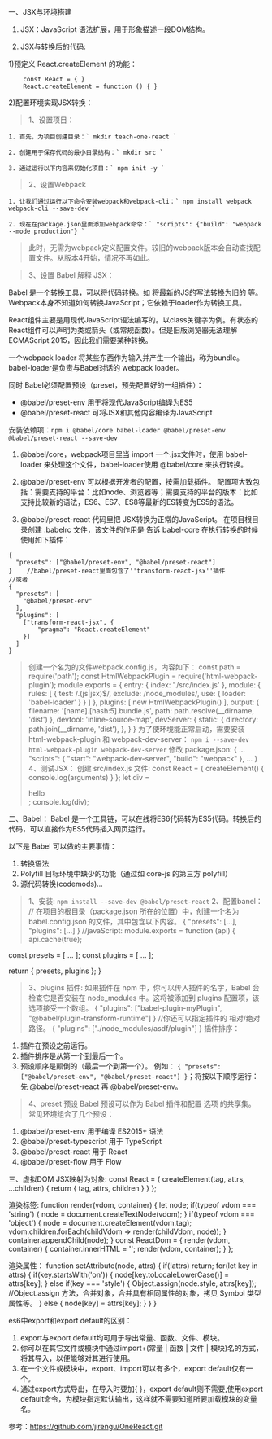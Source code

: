 一、JSX与环境搭建

1. JSX：JavaScript 语法扩展，⽤于形象描述⼀段DOM结构。

2. JSX与转换后的代码:

1)预定义 React.createElement 的功能：
```    
    const React = { }
    React.createElement = function () { }
```
2)配置环境实现JSX转换：

> 1、设置项目：

    1. 首先，为项目创建目录：` mkdir teach-one-react `
    
    2. 创建用于保存代码的最小目录结构：` mkdir src `
    
    3. 通过运行以下内容来初始化项目：` npm init -y `

> 2、设置Webpack

    1. 让我们通过运行以下命令安装webpack和webpack-cli：` npm install webpack webpack-cli --save-dev `

    2. 现在在package.json里面添加webpack命令：` "scripts": {"build": "webpack --mode production"} `
    
> 此时，无需为webpack定义配置文件。较旧的webpack版本会自动查找配置文件。从版本4开始，情况不再如此。

> 3、设置 Babel 解释 JSX：

Babel 是一个转换工具，可以将代码转换。如 将最新的JS的写法转换为旧的 等。Webpack本身不知道如何转换JavaScript；它依赖于loader作为转换工具。

React组件主要是用现代JavaScript语法编写的。以class关键字为例。有状态的React组件可以声明为类或箭头（或常规函数）。但是旧版浏览器无法理解ECMAScript 2015，因此我们需要某种转换。

一个webpack loader 将某些东西作为输入并产生一个输出，称为bundle。 babel-loader是负责与Babel对话的 webpack loader。

同时 Babel必须配置预设（preset，预先配置好的一组插件）：
* @babel/preset-env 用于将现代JavaScript编译为ES5
* @babel/preset-react 可将JSX和其他内容编译为JavaScript

安装依赖项：` npm i @babel/core babel-loader @babel/preset-env @babel/preset-react --save-dev `

1. @babel/core，webpack项目里当 import 一个.jsx文件时，使用 babel-loader 来处理这个文件，babel-loader使用 @babel/core 来执行转换。

2. @babel/preset-env 可以根据开发者的配置，按需加载插件。
配置项大致包括：需要支持的平台：比如node、浏览器等；需要支持的平台的版本：比如支持比较新的语法，ES6、ES7、ES8等最新的ES转变为ES5的语法。

3. @babel/preset-react 代码里把 JSX转换为正常的JavaScript。
在项目根目录创建 .babelrc 文件，该文件的作用是 告诉 babel-core 在执行转换的时候使用如下插件：
```
{
  "presets": ["@babel/preset-env", "@babel/preset-react"]
}    //babel/preset-react里面包含了''transform-react-jsx''插件
//或者
{
  "presets": [
    "@babel/preset-env"
  ],
  "plugins": [
    ["transform-react-jsx", {
        "pragma": "React.createElement"
    }]
  ]
}
```
> 创建一个名为的文件webpack.config.js，内容如下：
const path = require('path');
const HtmlWebpackPlugin = require('html-webpack-plugin');
module.exports = {
  entry: {
    index: './src/index.js'
  },
  module: {
    rules: [
      {
        test: /\.(js|jsx)$/,
        exclude: /node_modules/,
        use: {
          loader: 'babel-loader'
        }
      }
    ]
  },
  plugins: [
    new HtmlWebpackPlugin()
  ],
  output: {
    filename: '[name].[hash:5].bundle.js',
    path: path.resolve(__dirname, 'dist')
  },
  devtool: 'inline-source-map',
  devServer: {
    static: {
      directory: path.join(__dirname, 'dist'),
    },
  }
}
> 为了使环境能正常启动，需要安装 html-webpack-plugin 和 webpack-dev-server：
`npm i --save-dev html-webpack-plugin webpack-dev-server`
 修改 package.json:
{
  ...
  "scripts": {
    "start": "webpack-dev-server",
    "build": "webpack"
  },
  ...
}
> 4、测试JSX：
创建 src/index.js 文件:
const React = {
  createElement() {
    console.log(arguments)
  }
};
let div = <div>hello </div>;
console.log(div);

二、Babel：
Babel 是一个工具链，可以在线将ES6代码转为ES5代码。转换后的代码，可以直接作为ES5代码插入网页运行。

以下是 Babel 可以做的主要事情：
1. 转换语法
2. Polyfill 目标环境中缺少的功能（通过如 core-js 的第三方 polyfill）
3. 源代码转换(codemods)...
> 1、安装:
`npm install --save-dev @babel/preset-react`
> 2、配置banel：
// 在项目的根目录（package.json 所在的位置）中，创建一个名为 babel.config.json 的文件，其中包含以下内容。
{
  "presets": [...],
  "plugins": [...]
}
//javaScript:
module.exports = function (api) {
  api.cache(true);

  const presets = [ ... ];
  const plugins = [ ... ];

  return {
    presets,
    plugins
  };
}
> 3、plugins 插件:
如果插件在 npm 中，你可以传入插件的名字，Babel 会检查它是否安装在 node_modules 中。这将被添加到 plugins 配置项，该选项接受一个数组。
{
  "plugins": ["babel-plugin-myPlugin", "@babel/plugin-transform-runtime"]
}
//你还可以指定插件的 相对/绝对 路径。
{
  "plugins": ["./node_modules/asdf/plugin"]
}
插件排序：
1. 插件在预设之前运行。
2. 插件排序是从第一个到最后一个。
3. 预设顺序是颠倒的（最后一个到第一个）。
例如：
`{ "presets": ["@babel/preset-env", "@babel/preset-react"] }`；将按以下顺序运行：先 @babel/preset-react 再 @babel/preset-env。
> 4、preset 预设
Babel 预设可以作为 Babel 插件和配置 选项 的共享集。
常见环境组合了几个预设：
1. @babel/preset-env 用于编译 ES2015+ 语法
2. @babel/preset-typescript 用于 TypeScript
3. @babel/preset-react 用于 React
4. @babel/preset-flow 用于 Flow

三、虚拟DOM
JSX映射为对象:
const React = {
  createElement(tag, attrs, ...children) {
    return {
      tag,
       attrs,
       children
     }
  }
};

渲染标签:
function render(vdom, container) {
  let node;
  if(typeof vdom === 'string') {
    node = document.createTextNode(vdom);
  }
  if(typeof vdom === 'object') {
    node = document.createElement(vdom.tag);
    vdom.children.forEach(childVdom => render(childVdom, node));
  }
  container.appendChild(node);
}
const ReactDom = {
  render(vdom, container) {
  container.innerHTML = '';
  render(vdom, container);
  }
};

渲染属性：
function setAttribute(node, attrs) {
   if(!attrs) return;
   for(let key in attrs) {
     if(key.startsWith('on')) {
       node[key.toLocaleLowerCase()] = attrs[key];
    } else if(key === 'style') {
    Object.assign(node.style, attrs[key]);  //Object.assign 方法，合并对象，合并具有相同属性的对象，拷贝 Symbol 类型属性等。
     } else {
    node[key] = attrs[key];
    }
  }
}

es6中export和export default的区别：
1. export与export default均可用于导出常量、函数、文件、模块。
2. 你可以在其它文件或模块中通过import+(常量 | 函数 | 文件 | 模块)名的方式，将其导入，以便能够对其进行使用。
3. 在一个文件或模块中，export、import可以有多个，export default仅有一个。
4. 通过export方式导出，在导入时要加{ }，export default则不需要,使用export default命令，为模块指定默认输出，这样就不需要知道所要加载模块的变量名。

参考：https://github.com/jirengu/OneReact.git
